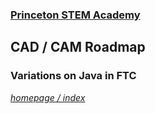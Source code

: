 ### [Princeton STEM Academy](../../index.md)

## CAD / CAM Roadmap

### Variations on Java in FTC


[_homepage / index_](../../index.md)
